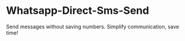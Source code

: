 # Whatsapp-Direct-Sms-Send
 Send messages without saving numbers. Simplify communication, save time!
